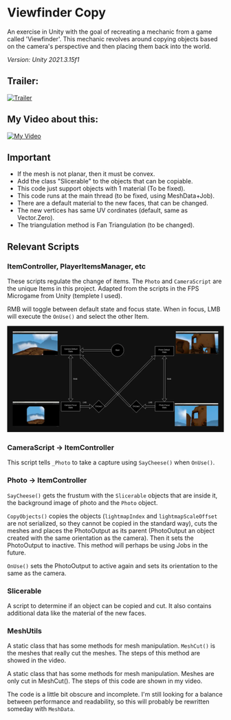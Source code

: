 # Viewfinder Copy

An exercise in Unity with the goal of recreating a mechanic from a game called 'Viewfinder'. This mechanic revolves around copying objects based on the camera's perspective and then placing them back into the world.

*Version: Unity 2021.3.15f1*

<p align="center" width="100%"> 

## Trailer:
[![Trailer](https://img.youtube.com/vi/k_lIQ2EZRH8/0.jpg)](https://www.youtube.com/watch?v=k_lIQ2EZRH8)


## My Video about this:
[![My Video](https://img.youtube.com/vi/UVyv49LU4dY/0.jpg)](https://www.youtube.com/watch?v=UVyv49LU4dY)

</p>

## Important
- If the mesh is not planar, then it must be convex.
- Add the class "Slicerable" to the objects that can be copiable.
- This code just support objects with 1 material (To be fixed).
- This code runs at the main thread (to be fixed, using MeshData+Job).
- There are a default material to the new faces, that can be changed.
- The new vertices has same UV cordinates (default, same as Vector.Zero).
- The triangulation method is Fan Triangulation (to be changed).

## Relevant Scripts

### ItemController, PlayerItemsManager, etc
These scripts regulate the change of items. The `Photo` and `CameraScript` are the unique Items in this project. Adapted from the scripts in the FPS Microgame from Unity (templete I used).

RMB will toggle between default state and focus state. When in focus, LMB will execute the `OnUse()` and select the other Item.

![Actions Map](./imgs/ActionsMap.webp)

### CameraScript -> ItemController
This script tells `_Photo` to take a capture using `SayCheese()` when `OnUse()`.

### Photo -> ItemController
`SayCheese()` gets the frustum with the `Slicerable` objects that are inside it, the background image of photo and the `Photo` object.

`CopyObjects()` copies the objects (`lightmapIndex` and `lightmapScaleOffset` are not serialized, so they cannot be copied in the standard way),
cuts the meshes and places the PhotoOutput as its parent (PhotoOutput an object created with the same orientation as the camera). Then it sets the PhotoOutput to inactive. This method will perhaps be using Jobs in the future.

`OnUse()` sets the PhotoOutput to active again and sets its orientation to the same as the camera.

### Slicerable
A script to determine if an object can be copied and cut. It also contains additional data like the material of the new faces.

### MeshUtils
A static class that has some methods for mesh manipulation.
`MeshCut()` is the meshes that really cut the meshes. The steps of this method are showed in the video.

A static class that has some methods for mesh manipulation. Meshes are only cut in MeshCut(). The steps of this code are shown in my video.

The code is a little bit obscure and incomplete. I'm still looking for a balance between performance and readability, so this will probably be rewritten someday with `MeshData`.
